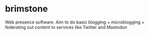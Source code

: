 # brimstone
Web presence software. Aim to do basic blogging + microblogging + federating out content to services like Twitter and Mastodon
